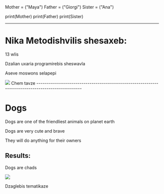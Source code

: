 Mother = ("Maya")
Father = ("Giorgi")
Sister = ("Ana")

print(Mother)
print(Father)
print(Sister)

---------------------

<h1>Nika Metodishvilis shesaxeb:</h1>
<P>13 wlis</P>
<p>Dzalian uxaria programirebis sheswavla</p>
<p>Aseve moswons selapepi</p>
<img src="https://www.earthrangers.com/EN/CA/wp-content/uploads/RingedSeal_FeaturedImage.jpg">
Chem tavze
-----------------------------------------------------------------------------------------------------

<h1>Dogs</h1>
<p>Dogs are one of the friendliest animals on planet earth</p>
<p>Dogs are very cute and brave</p>
<p>They will do anything for their owners</p>
<h2>Results:</h2>
<p>Dogs are chads</p>
<img src="https://pethelpful.com/.image/w_3840,q_auto:good,c_fill,ar_4:3,g_xy_center,x_420,y_208/NDowMDAwMDAwMDAwMDcxODY1/shutterstock_2522073479_1200x800.jpg" width="500">

Dzaglebis tematikaze

